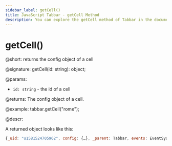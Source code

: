 ```yaml
---
sidebar_label: getCell()
title: JavaScript Tabbar - getCell Method 
description: You can explore the getCell method of Tabbar in the documentation of the DHTMLX JavaScript UI library. Browse developer guides and API reference, try out code examples and live demos, and download a free 30-day evaluation version of DHTMLX Suite 7.
---
```


# getCell()

@short: returns the config object of a cell

@signature: getCell(id: string): object;

@params:
- `id: string` - the id of a cell

@returns:
The config object of a cell.

@example:
tabbar.getCell("rome");

@descr:

A returned object looks like this:

~~~js
{_uid: "u1581524705962", config: {…}, _parent: Tabbar, events: EventSystem, …}
~~~
